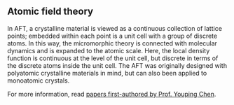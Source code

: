 ## Atomic field theory

In AFT, a crystalline material is viewed as a continuous collection of lattice points; embedded within each point is a unit cell with a group of discrete atoms. In this way, the micromorphic theory is connected with molecular dynamics and is expanded to the atomic scale. Here, the local density function is continuous at the level of the unit cell, but discrete in terms of the discrete atoms inside the unit cell. The AFT was originally designed with polyatomic crystalline materials in mind, but can also been applied to monoatomic crystals.

For more information, read [papers first-authored by Prof. Youping Chen](../chapter1/cac-publications.md).